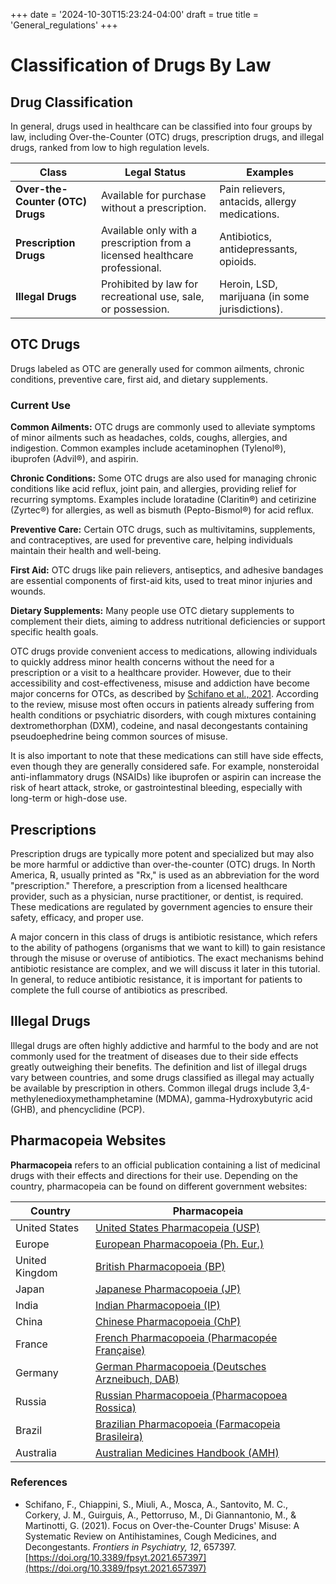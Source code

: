 +++
date = '2024-10-30T15:23:24-04:00'
draft = true
title = 'General_regulations'
+++

# Classification of Drugs By Law

## Drug Classification

In general, drugs used in healthcare can be classified into four groups by law, including Over-the-Counter (OTC) drugs, prescription drugs, and illegal drugs, ranked from low to high regulation levels.

| Class                          | Legal Status                                                | Examples                                       |
|--------------------------------|------------------------------------------------------------|------------------------------------------------|
| **Over-the-Counter (OTC) Drugs** | Available for purchase without a prescription.            | Pain relievers, antacids, allergy medications. |
| **Prescription Drugs**         | Available only with a prescription from a licensed healthcare professional. | Antibiotics, antidepressants, opioids.         |
| **Illegal Drugs**              | Prohibited by law for recreational use, sale, or possession. | Heroin, LSD, marijuana (in some jurisdictions). |

## OTC Drugs

Drugs labeled as OTC are generally used for common ailments, chronic conditions, preventive care, first aid, and dietary supplements. 

### Current Use

**Common Ailments:** OTC drugs are commonly used to alleviate symptoms of minor ailments such as headaches, colds, coughs, allergies, and indigestion. Common examples include acetaminophen (Tylenol®), ibuprofen (Advil®), and aspirin.

**Chronic Conditions:** Some OTC drugs are also used for managing chronic conditions like acid reflux, joint pain, and allergies, providing relief for recurring symptoms. Examples include loratadine (Claritin®) and cetirizine (Zyrtec®) for allergies, as well as bismuth (Pepto-Bismol®) for acid reflux.

**Preventive Care:** Certain OTC drugs, such as multivitamins, supplements, and contraceptives, are used for preventive care, helping individuals maintain their health and well-being.

**First Aid:** OTC drugs like pain relievers, antiseptics, and adhesive bandages are essential components of first-aid kits, used to treat minor injuries and wounds.

**Dietary Supplements:** Many people use OTC dietary supplements to complement their diets, aiming to address nutritional deficiencies or support specific health goals.

OTC drugs provide convenient access to medications, allowing individuals to quickly address minor health concerns without the need for a prescription or a visit to a healthcare provider. However, due to their accessibility and cost-effectiveness, misuse and addiction have become major concerns for OTCs, as described by [Schifano et al., 2021](https://doi.org/10.3389/fpsyt.2021.657397). According to the review, misuse most often occurs in patients already suffering from health conditions or psychiatric disorders, with cough mixtures containing dextromethorphan (DXM), codeine, and nasal decongestants containing pseudoephedrine being common sources of misuse.

It is also important to note that these medications can still have side effects, even though they are generally considered safe. For example, nonsteroidal anti-inflammatory drugs (NSAIDs) like ibuprofen or aspirin can increase the risk of heart attack, stroke, or gastrointestinal bleeding, especially with long-term or high-dose use.

## Prescriptions

Prescription drugs are typically more potent and specialized but may also be more harmful or addictive than over-the-counter (OTC) drugs. In North America, ℞, usually printed as "Rx," is used as an abbreviation for the word "prescription." Therefore, a prescription from a licensed healthcare provider, such as a physician, nurse practitioner, or dentist, is required. These medications are regulated by government agencies to ensure their safety, efficacy, and proper use.

A major concern in this class of drugs is antibiotic resistance, which refers to the ability of pathogens (organisms that we want to kill) to gain resistance through the misuse or overuse of antibiotics. The exact mechanisms behind antibiotic resistance are complex, and we will discuss it later in this tutorial. In general, to reduce antibiotic resistance, it is important for patients to complete the full course of antibiotics as prescribed.

## Illegal Drugs

Illegal drugs are often highly addictive and harmful to the body and are not commonly used for the treatment of diseases due to their side effects greatly outweighing their benefits. The definition and list of illegal drugs vary between countries, and some drugs classified as illegal may actually be available by prescription in others. Common illegal drugs include 3,4-methylenedioxymethamphetamine (MDMA), gamma-Hydroxybutyric acid (GHB), and phencyclidine (PCP).

## Pharmacopeia Websites

**Pharmacopeia** refers to an official publication containing a list of medicinal drugs with their effects and directions for their use. Depending on the country, pharmacopeia can be found on different government websites:

| Country          | Pharmacopeia                                             |
|------------------|---------------------------------------------------------|
| United States    | [United States Pharmacopeia (USP)](https://www.usp.org) |
| Europe           | [European Pharmacopoeia (Ph. Eur.)](https://www.edqm.eu) |
| United Kingdom   | [British Pharmacopoeia (BP)](https://www.pharmacopoeia.com/) |
| Japan            | [Japanese Pharmacopoeia (JP)](https://www.pmda.go.jp/english/rs-sb-std/standards-development/jp/0019.html) |
| India            | [Indian Pharmacopoeia (IP)](https://www.ipc.gov.in) |
| China            | [Chinese Pharmacopoeia (ChP)](https://english.nmpa.gov.cn/2019-07/19/c_389168.htm) |
| France           | [French Pharmacopoeia (Pharmacopée Française)](https://www.editions-legislatives.fr/produits/infos/pharmacopee-francaise/) |
| Germany          | [German Pharmacopoeia (Deutsches Arzneibuch, DAB)](https://www.pharmazeutische-zeitung.de/ausgabe-011999/entwurf-fuer-das-deutsche-arzneibuch-11199/) |
| Russia           | [Russian Pharmacopoeia (Pharmacopoea Rossica)](https://pharmacopoea.ru/) |
| Brazil           | [Brazilian Pharmacopoeia (Farmacopeia Brasileira)](http://portal.anvisa.gov.br/farmacopeia-brasileira) |
| Australia        | [Australian Medicines Handbook (AMH)](https://www.amh.net.au/) |

### References

- Schifano, F., Chiappini, S., Miuli, A., Mosca, A., Santovito, M. C., Corkery, J. M., Guirguis, A., Pettorruso, M., Di Giannantonio, M., & Martinotti, G. (2021). Focus on Over-the-Counter Drugs' Misuse: A Systematic Review on Antihistamines, Cough Medicines, and Decongestants. *Frontiers in Psychiatry, 12*, 657397. [https://doi.org/10.3389/fpsyt.2021.657397](https://doi.org/10.3389/fpsyt.2021.657397)
